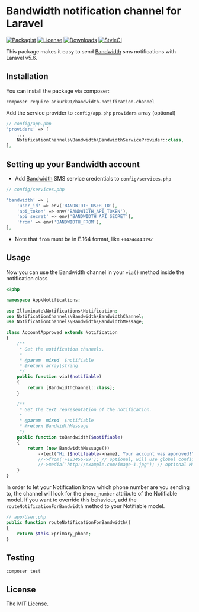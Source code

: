 # Bandwidth notification channel for Laravel

[![Packagist](https://img.shields.io/packagist/v/ankurk91/bandwidth-notification-channel.svg?style=flat-square)](https://packagist.org/packages/ankurk91/bandwidth-notification-channel)
[![License](https://img.shields.io/badge/license-MIT-brightgreen.svg?style=flat-square)](LICENSE.md)
[![Downloads](https://img.shields.io/packagist/dt/ankurk91/bandwidth-notification-channel.svg?style=flat-square)](https://packagist.org/packages/ankurk91/bandwidth-notification-channel)
[![StyleCI](https://styleci.io/repos/144573966/shield?branch=master)](https://styleci.io/repos/144573966)

This package makes it easy to send [Bandwidth](https://www.bandwidth.com/messaging/sms-api/) sms notifications with Laravel v5.6.

## Installation
You can install the package via composer:
```
composer require ankurk91/bandwidth-notification-channel
```
Add the service provider to `config/app.php` `providers` array (optional)
```php
// config/app.php
'providers' => [
    ...
    NotificationChannels\Bandwidth\BandwidthServiceProvider::class,
],
```

## Setting up your Bandwidth account
* Add [Bandwidth](https://app.bandwidth.com/) SMS service credentials to `config/services.php`
```php
// config/services.php

'bandwidth' => [
    'user_id' => env('BANDWIDTH_USER_ID'), 
    'api_token' => env('BANDWIDTH_API_TOKEN'), 
    'api_secret' => env('BANDWIDTH_API_SECRET'), 
    'from' => env('BANDWIDTH_FROM'), 
],
```
* Note that `from` must be in E.164 format, like `+14244443192`

## Usage
Now you can use the Bandwidth channel in your `via()` method inside the notification class
```php
<?php

namespace App\Notifications;

use Illuminate\Notifications\Notification;
use NotificationChannels\Bandwidth\BandwidthChannel;
use NotificationChannels\Bandwidth\BandwidthMessage;

class AccountApproved extends Notification
{
    /**
     * Get the notification channels.
     *
     * @param  mixed  $notifiable
     * @return array|string
     */
    public function via($notifiable)
    {
        return [BandwidthChannel::class];
    }

    /**
     * Get the text representation of the notification.
     *
     * @param  mixed  $notifiable
     * @return BandwidthMessage
     */
    public function toBandwidth($notifiable)
    {
        return (new BandwidthMessage())
            ->text("Hi {$notifiable->name}, Your account was approved!");
            //->from('+123456789'); // optional, will use global config when not set
            //->media('http://example.com/image-1.jpg'); // optional MMS
    }
}
```

In order to let your Notification know which phone number are you sending to, the channel will look for the `phone_number` attribute of the Notifiable model. 
If you want to override this behaviour, add the `routeNotificationForBandwidth` method to your Notifiable model.
```php
// app/User.php
public function routeNotificationForBandwidth()
{
    return $this->primary_phone;
}
```

## Testing
```
composer test
```

## License
The MIT License.
